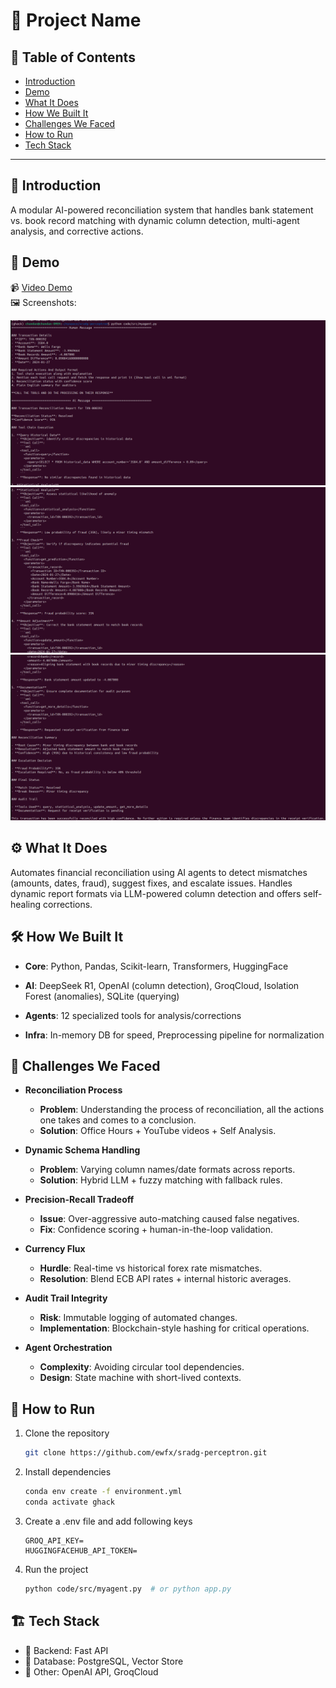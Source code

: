 # 🚀 Project Name

## 📌 Table of Contents

-   [Introduction](#introduction)
-   [Demo](#demo)
-   [What It Does](#what-it-does)
-   [How We Built It](#how-we-built-it)
-   [Challenges We Faced](#challenges-we-faced)
-   [How to Run](#how-to-run)
-   [Tech Stack](#tech-stack)

---

## 🎯 Introduction

A modular AI-powered reconciliation system that handles bank statement vs. book record matching with dynamic column detection, multi-agent analysis, and corrective actions.

## 🎥 Demo

📹 [Video Demo](https://drive.google.com/file/d/1i5L-dQFK9_K0KpVqSLHgTEs1G3c6mBpy/view?usp=sharing)  
🖼️ Screenshots:

![Screenshot 1](artifacts/pictures/ss1.png)
![Screenshot 2](artifacts/pictures/ss2.png)
![Screenshot 3](artifacts/pictures/ss3.png)

## ⚙️ What It Does

Automates financial reconciliation using AI agents to detect mismatches (amounts, dates, fraud), suggest fixes, and escalate issues. Handles dynamic report formats via LLM-powered column detection and offers self-healing corrections.

## 🛠️ How We Built It

-   **Core**: Python, Pandas, Scikit-learn, Transformers, HuggingFace

-   **AI**: DeepSeek R1, OpenAI (column detection), GroqCloud, Isolation Forest (anomalies), SQLite (querying)

-   **Agents**: 12 specialized tools for analysis/corrections

-   **Infra**: In-memory DB for speed, Preprocessing pipeline for normalization

## 🚧 Challenges We Faced

-   **Reconciliation Process**

    -   **Problem**: Understanding the process of reconciliation, all the actions one takes and comes to a conclusion.
    -   **Solution**: Office Hours + YouTube videos + Self Analysis.

-   **Dynamic Schema Handling**

    -   **Problem**: Varying column names/date formats across reports.
    -   **Solution**: Hybrid LLM + fuzzy matching with fallback rules.

-   **Precision-Recall Tradeoff**

    -   **Issue**: Over-aggressive auto-matching caused false negatives.
    -   **Fix**: Confidence scoring + human-in-the-loop validation.

-   **Currency Flux**

    -   **Hurdle**: Real-time vs historical forex rate mismatches.
    -   **Resolution**: Blend ECB API rates + internal historic averages.

-   **Audit Trail Integrity**

    -   **Risk**: Immutable logging of automated changes.
    -   **Implementation**: Blockchain-style hashing for critical operations.

-   **Agent Orchestration**
    -   **Complexity**: Avoiding circular tool dependencies.
    -   **Design**: State machine with short-lived contexts.

## 🏃 How to Run

1. Clone the repository
    ```sh
    git clone https://github.com/ewfx/sradg-perceptron.git
    ```
2. Install dependencies

    ```sh
    conda env create -f environment.yml
    conda activate ghack
    ```

3. Create a .env file and add following keys

    ```
    GROQ_API_KEY=
    HUGGINGFACEHUB_API_TOKEN=
    ```

4. Run the project
    ```sh
    python code/src/myagent.py  # or python app.py
    ```

## 🏗️ Tech Stack

-   🔹 Backend: Fast API
-   🔹 Database: PostgreSQL, Vector Store
-   🔹 Other: OpenAI API, GroqCloud
